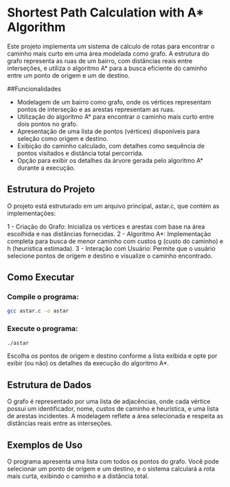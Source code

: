 # Shortest Path Calculation with A* Algorithm
Este projeto implementa um sistema de cálculo de rotas para encontrar o caminho mais curto em uma área modelada como grafo. A estrutura do grafo representa as ruas de um bairro, com distâncias reais entre interseções, e utiliza o algoritmo A* para a busca eficiente do caminho entre um ponto de origem e um de destino.

##Funcionalidades
- Modelagem de um bairro como grafo, onde os vértices representam pontos de interseção e as arestas representam as ruas.
- Utilização do algoritmo A* para encontrar o caminho mais curto entre dois pontos no grafo.
- Apresentação de uma lista de pontos (vértices) disponíveis para seleção como origem e destino.
- Exibição do caminho calculado, com detalhes como sequência de pontos visitados e distância total percorrida.
- Opção para exibir os detalhes da árvore gerada pelo algoritmo A* durante a execução.

## Estrutura do Projeto
O projeto está estruturado em um arquivo principal, astar.c, que contém as implementações:

1 - Criação do Grafo: Inicializa os vértices e arestas com base na área escolhida e nas distâncias fornecidas.
2 - Algoritmo A*: Implementação completa para busca de menor caminho com custos g (custo do caminho) e h (heurística estimada).
3 - Interação com Usuário: Permite que o usuário selecione pontos de origem e destino e visualize o caminho encontrado.

## Como Executar
### Compile o programa:
```bash
gcc astar.c -o astar
```
### Execute o programa:

```bash
./astar
```
Escolha os pontos de origem e destino conforme a lista exibida e opte por exibir (ou não) os detalhes da execução do algoritmo A*.

## Estrutura de Dados
O grafo é representado por uma lista de adjacências, onde cada vértice possui um identificador, nome, custos de caminho e heurística, e uma lista de arestas incidentes. A modelagem reflete a área selecionada e respeita as distâncias reais entre as interseções.

## Exemplos de Uso
O programa apresenta uma lista com todos os pontos do grafo. Você pode selecionar um ponto de origem e um destino, e o sistema calculará a rota mais curta, exibindo o caminho e a distância total.
